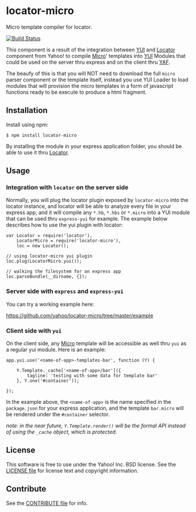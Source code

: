 locator-micro
=============

Micro template compiler for locator.

[![Build Status](https://travis-ci.org/yahoo/locator-micro.png?branch=master)](https://travis-ci.org/yahoo/locator-micro)

This component is a result of the integration between [YUI][] and [Locator][] component from Yahoo! to compile [Micro][]' templates into [YUI][] Modules that could be used on the server thru express and on the client thru [YAF][].

The beaufy of this is that you will NOT need to download the full `micro` parser component or the template itself, instead you use YUI Loader to load modules that will provision the micro templates in a form of javascript functions ready to be execute to produce a html fragment.

[Micro]: http://yuilibrary.com/yui/docs/template/
[Locator]: https://github.com/yahoo/locator
[YUI]: https://github.com/yui/yui3
[YAF]: http://yuilibrary.com/yui/docs/app/


Installation
------------

Install using npm:

```shell
$ npm install locator-micro
```

By installing the module in your express application folder, you should be able to use it thru [Locator][].


Usage
-----

### Integration with `locator` on the server side

Normally, you will plug the locator plugin exposed by `locator-micro` into the locator instance, and locator will be able to analyze every file in your express app, and it will compile any `*.hb`, `*.hbs` or `*.micro` into a YUI module that can be used thru `express-yui` for example. The example below describes how to use the yui plugin with locator:

```
var Locator = require('locator'),
    LocatorMicro = require('locator-micro'),
    loc = new Locator();

// using locator-micro yui plugin
loc.plug(LocatorMicro.yui());

// walking the filesystem for an express app
loc.parseBundle(__dirname, {});
```

### Server side with `express` and `express-yui`

You can try a working example here:

https://github.com/yahoo/locator-micro/tree/master/example

### Client side with `yui`

On the client side, any [Micro][] template will be accessible as well thru `yui` as a regular yui module. Here is an example:

```
app.yui.use('<name-of-app>-templates-bar', function (Y) {

    Y.Template._cache['<name-of-app>/bar']({
        tagline: 'testing with some data for template bar'
    }, Y.one('#container'));

});
```

In the example above, the `<name-of-app>` is the name specified in the `package.json` for your express application, and the template `bar.micro` will be rendered under the `#container` selector.

_note: in the near future, `Y.Template.render()` will be the formal API instead of using the `_cache` object, which is protected._


License
-------

This software is free to use under the Yahoo! Inc. BSD license.
See the [LICENSE file][] for license text and copyright information.

[LICENSE file]: https://github.com/yahoo/locator-micro/blob/master/LICENSE.txt


Contribute
----------

See the [CONTRIBUTE file][] for info.

[CONTRIBUTE file]: https://github.com/yahoo/locator-micro/blob/master/CONTRIBUTE.md
